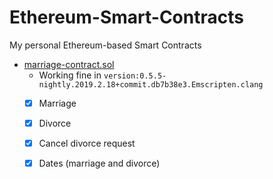# Ethereum-Smart-Contracts
My personal Ethereum-based Smart Contracts

 - [marriage-contract.sol](https://github.com/jcesarstef/Ethereum-Smart-Contracts/blob/master/marriage/marriage-contract.sol)
    - Working fine in ```version:0.5.5-nightly.2019.2.18+commit.db7b38e3.Emscripten.clang```
    - [x] Marriage
    - [x] Divorce
    - [x] Cancel divorce request
    - [x] Dates (marriage and divorce)
    
